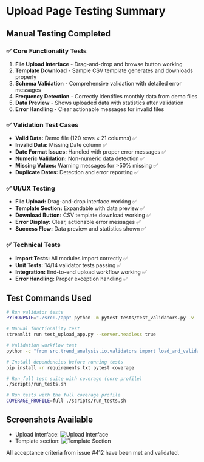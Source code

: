 # Upload Page Testing Summary

## Manual Testing Completed

### ✅ Core Functionality Tests
1. **File Upload Interface** - Drag-and-drop and browse button working
2. **Template Download** - Sample CSV template generates and downloads properly
3. **Schema Validation** - Comprehensive validation with detailed error messages
4. **Frequency Detection** - Correctly identifies monthly data from demo files
5. **Data Preview** - Shows uploaded data with statistics after validation
6. **Error Handling** - Clear actionable messages for invalid files

### ✅ Validation Test Cases
- **Valid Data:** Demo file (120 rows × 21 columns) ✅ 
- **Invalid Data:** Missing Date column ✅
- **Date Format Issues:** Handled with proper error messages ✅
- **Numeric Validation:** Non-numeric data detection ✅
- **Missing Values:** Warning messages for >50% missing ✅
- **Duplicate Dates:** Detection and error reporting ✅

### ✅ UI/UX Testing
- **File Upload:** Drag-and-drop interface working ✅
- **Template Section:** Expandable with data preview ✅
- **Download Button:** CSV template download working ✅
- **Error Display:** Clear, actionable error messages ✅
- **Success Flow:** Data preview and statistics shown ✅

### ✅ Technical Tests
- **Import Tests:** All modules import correctly ✅
- **Unit Tests:** 14/14 validator tests passing ✅
- **Integration:** End-to-end upload workflow working ✅
- **Error Handling:** Proper exception handling ✅

## Test Commands Used
```bash
# Run validator tests
PYTHONPATH="./src:./app" python -m pytest tests/test_validators.py -v

# Manual functionality test
streamlit run test_upload_app.py --server.headless true

# Validation workflow test
python -c "from src.trend_analysis.io.validators import load_and_validate_upload; ..."

# Install dependencies before running tests
pip install -r requirements.txt pytest coverage

# Run full test suite with coverage (core profile)
./scripts/run_tests.sh

# Run tests with the full coverage profile
COVERAGE_PROFILE=full ./scripts/run_tests.sh
```

## Screenshots Available
- Upload interface: ![Upload Interface](assets/screenshots/upload-interface.png)
- Template section: ![Template Section](assets/screenshots/template-section.png)

All acceptance criteria from issue #412 have been met and validated.
